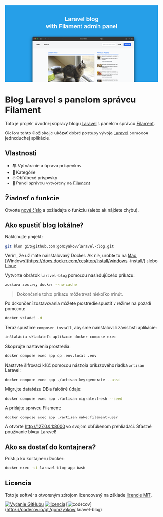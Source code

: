 ![Blog Laravel s panelom správcu Filament](./docs/social-preview-en.png)

# Blog Laravel s panelom správcu Filament

Toto je projekt úvodnej súpravy blogu [Laravel](https://laravel.com) s panelom správcu [Filament](https://filamentphp.com).

Cieľom tohto úložiska je ukázať dobré postupy vývoja [Laravel](https://laravel.com) pomocou jednoduchej aplikácie.

## Vlastnosti

- 📚 Vytváranie a úprava príspevkov
- 🥑 Kategórie
- :fire: Obľúbené príspevky
- :hatched_chick: Panel správcu vytvorený na [Filament](https://filamentphp.com)

## Žiadosť o funkcie

Otvorte [nové číslo](https://github.com/gomzyakov/laravel-blog/issues/new) a požiadajte o funkciu (alebo ak nájdete chybu).

## Ako spustiť blog lokálne?

Naklonujte projekt:

``` bash
git klon git@github.com:gomzyakov/laravel-blog.git
```

Verím, že už máte nainštalovaný Docker. Ak nie, urobte to na [Mac](https://docs.docker.com/desktop/install/mac-install/), [Windows](https://docs.docker.com/desktop/install/windows -install/) alebo [Linux](https://docs.docker.com/desktop/install/linux-install/).

Vytvorte obrázok `laravel-blog` pomocou nasledujúceho príkazu:

``` bash
zostava zostavy docker --no-cache
```

> Dokončenie tohto príkazu môže trvať niekoľko minút.

Po dokončení zostavovania môžete prostredie spustiť v režime na pozadí pomocou:

``` bash
docker skladať -d
```

Teraz spustíme `composer install`, aby sme nainštalovali závislosti aplikácie:

``` bash
inštalácia skladateľa aplikácie docker compose exec
```

Skopírujte nastavenia prostredia:

``` bash
docker compose exec app cp .env.local .env
```

Nastavte šifrovací kľúč pomocou nástroja príkazového riadka `artisan` Laravel:

``` bash
docker compose exec app ./artisan key:generate --ansi
```

Migrujte databázu DB a falošné údaje:

``` bash
docker compose exec app ./artisan migrate:fresh --seed
```

A pridajte správcu Filament:

``` bash
docker compose exec app ./artisan make:filament-user
```

A otvorte http://127.0.0.1:8000 vo svojom obľúbenom prehliadači. Šťastné používanie blogu Laravel!

## Ako sa dostať do kontajnera?

Prístup ku kontajneru Docker:

``` bash
docker exec -ti laravel-blog-app bash
```

## Licencia

Toto je softvér s otvoreným zdrojom licencovaný na základe [licencie MIT](https://github.com/gomzyakov/php-code-style/blob/main/LICENSE).


[![Vydanie GitHubu](https://img.shields.io/github/release/gomzyakov/laravel-blog.svg)](https://github.com/gomzyakov/laravel-blog/releases/latest)
[![licencia](https://img.shields.io/badge/License-MIT-green.svg)](https://github.com/gomzyakov/laravel-blog/blob/development/LICENSE)
[![codecov](https://codecov.io/gh/gomzyakov/laravel-blog/branch/main/graph/badge.svg?token=4CYTVMVUYV)](https://codecov.io/gh/gomzyakov/ laravel-blog)